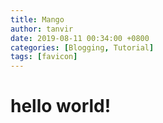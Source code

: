 ```yaml
---
title: Mango
author: tanvir
date: 2019-08-11 00:34:00 +0800
categories: [Blogging, Tutorial]
tags: [favicon]
---
```


# hello world!
